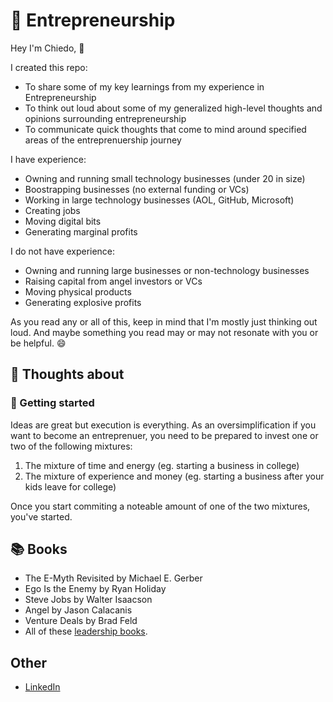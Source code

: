 # 🚀 Entrepreneurship

Hey I'm Chiedo, 👋

I created this repo:

- To share some of my key learnings from my experience in Entrepreneurship
- To think out loud about some of my generalized high-level thoughts and opinions surrounding entrepreneurship
- To communicate quick thoughts that come to mind around specified areas of the entreprenuership journey 

I have experience:

- Owning and running small technology businesses (under 20 in size)
- Boostrapping businesses (no external funding or VCs)
- Working in large technology businesses (AOL, GitHub, Microsoft)
- Creating jobs
- Moving digital bits
- Generating marginal profits

I do not have experience:

- Owning and running large businesses or non-technology businesses
- Raising capital from angel investors or VCs 
- Moving physical products
- Generating explosive profits

As you read any or all of this, keep in mind that I'm mostly just thinking out loud. And maybe something you read may or may not resonate with you or be helpful. 😄

## 🧠 Thoughts about

### 🐤 Getting started

Ideas are great but execution is everything. As an oversimplification if you want to become an entreprenuer, you need to be prepared to invest one or two of the following mixtures:

1. The mixture of time and energy (eg. starting a business in college)
1. The mixture of experience and money (eg. starting a business after your kids leave for college)

Once you start commiting a noteable amount of one of the two mixtures, you've started.

## 📚 Books

- The E-Myth Revisited by Michael E. Gerber
- Ego Is the Enemy by Ryan Holiday
- Steve Jobs by Walter Isaacson
- Angel by Jason Calacanis
- Venture Deals by Brad Feld
- All of these [leadership books](https://github.com/chiedo/leadership#books).

## Other

- [LinkedIn](https://linkedin.com/in/chiedo)
